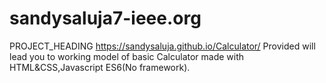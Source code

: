 # sandysaluja7-ieee.org
PROJECT_HEADING
https://sandysaluja.github.io/Calculator/
Provided will lead you to working model of basic Calculator made with HTML&CSS,Javascript ES6(No framework).
